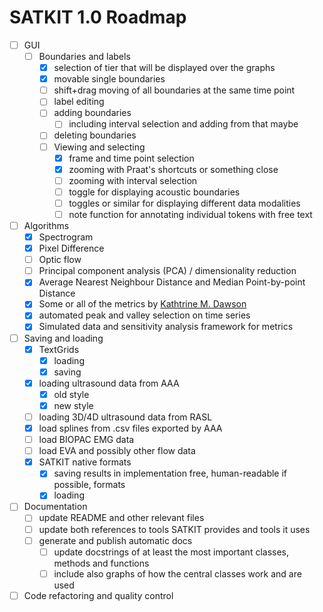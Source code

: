 # SATKIT 1.0 Roadmap

- [ ] GUI
  - [ ] Boundaries and labels
    - [x] selection of tier that will be displayed over the graphs
    - [x] movable single boundaries
    - [ ] shift+drag moving of all boundaries at the same time point
    - [ ] label editing
    - [ ] adding boundaries
      - [ ] including interval selection and adding from that maybe
    - [ ] deleting boundaries
    - [ ] Viewing and selecting
      - [x] frame and time point selection
      - [x] zooming with Praat's shortcuts or something close
      - [ ] zooming with interval selection
      - [ ] toggle for displaying acoustic boundaries
      - [ ] toggles or similar for displaying different data modalities
      - [ ] note function for annotating individual tokens with free text
- [ ] Algorithms
  - [x] Spectrogram
  - [x] Pixel Difference
  - [ ] Optic flow
  - [ ] Principal component analysis (PCA) / dimensionality reduction
  - [x] Average Nearest Neighbour Distance and Median Point-by-point Distance
  - [x] Some or all of the metrics by [Kathtrine M.
    Dawson](https://github.com/kdawson2/tshape_analysis)
  - [x] automated peak and valley selection on time series
  - [x] Simulated data and sensitivity analysis framework for metrics
- [ ] Saving and loading
  - [x] TextGrids
    - [x] loading
    - [x] saving
  - [x] loading ultrasound data from AAA
    - [x] old style
    - [x] new style
  - [ ] loading 3D/4D ultrasound data from RASL
  - [x] load splines from .csv files exported by AAA
  - [ ] load BIOPAC EMG data
  - [ ] load EVA and possibly other flow data
  - [x] SATKIT native formats
    - [x] saving results in implementation free, human-readable if possible, formats
    - [x] loading
- [ ] Documentation
  - [ ] update README and other relevant files
  - [ ] update both references to tools SATKIT provides and tools it uses
  - [ ] generate and publish automatic docs
    - [ ] update docstrings of at least the most important classes, methods and functions
    - [ ] include also graphs of how the central classes work and are used
- [ ] Code refactoring and quality control

